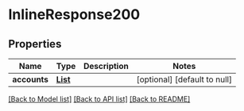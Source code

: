 # InlineResponse200
## Properties

Name | Type | Description | Notes
------------ | ------------- | ------------- | -------------
**accounts** | [**List**](Account.md) |  | [optional] [default to null]

[[Back to Model list]](../README.md#documentation-for-models) [[Back to API list]](../README.md#documentation-for-api-endpoints) [[Back to README]](../README.md)

